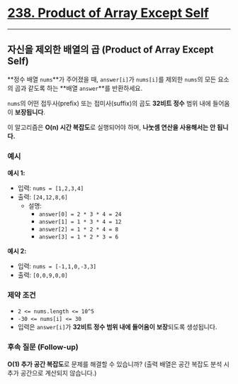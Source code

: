 # [238. Product of Array Except Self](https://leetcode.com/problems/product-of-array-except-self/description/)

---

## 자신을 제외한 배열의 곱 (Product of Array Except Self)

**정수 배열 `nums`**가 주어졌을 때, `answer[i]`가 `nums[i]`를 제외한 `nums`의 모든 요소의 곱과 같도록 하는 **배열 `answer`**를 반환하세요.

`nums`의 어떤 접두사(prefix) 또는 접미사(suffix)의 곱도 **32비트 정수** 범위 내에 들어옴이 **보장됩니다**.

이 알고리즘은 **O(n) 시간 복잡도**로 실행되어야 하며, **나눗셈 연산을 사용해서는 안 됩니다.**

### 예시

**예시 1:**
* 입력: `nums = [1,2,3,4]`
* 출력: `[24,12,8,6]`
    * 설명:
        * `answer[0] = 2 * 3 * 4 = 24`
        * `answer[1] = 1 * 3 * 4 = 12`
        * `answer[2] = 1 * 2 * 4 = 8`
        * `answer[3] = 1 * 2 * 3 = 6`

**예시 2:**
* 입력: `nums = [-1,1,0,-3,3]`
* 출력: `[0,0,9,0,0]`

### 제약 조건

* `2 <= nums.length <= 10^5`
* `-30 <= nums[i] <= 30`
* 입력은 `answer[i]`가 **32비트 정수 범위 내에 들어옴이 보장**되도록 생성됩니다.

### 후속 질문 (Follow-up)

**O(1) 추가 공간 복잡도**로 문제를 해결할 수 있습니까? (출력 배열은 공간 복잡도 분석 시 추가 공간으로 계산되지 않습니다.)



